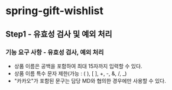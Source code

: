 # spring-gift-wishlist

##  Step1 - 유효성 검사 및 예외 처리
### 기능 요구 사항 - 유효성 검사, 예외 처리
- 상품 이름은 공백을 포함하여 최대 15자까지 입력할 수 있다.
- 상품 이름 특수 문자 제한(가능 : ( ), [ ], +, -, &, /, _)
- "카카오"가 포함된 문구는 담당 MD와 협의한 경우에만 사용할 수 있다.
